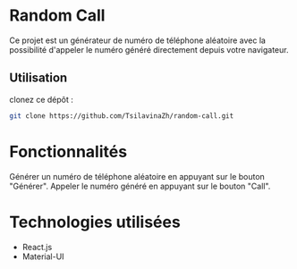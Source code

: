 # Random Call

Ce projet est un générateur de numéro de téléphone aléatoire avec la possibilité d'appeler le numéro généré directement depuis votre navigateur.

## Utilisation

clonez ce dépôt :
```bash
git clone https://github.com/TsilavinaZh/random-call.git
```

# Fonctionnalités
Générer un numéro de téléphone aléatoire en appuyant sur le bouton "Générer".
Appeler le numéro généré en appuyant sur le bouton "Call".

# Technologies utilisées
- React.js
- Material-UI
